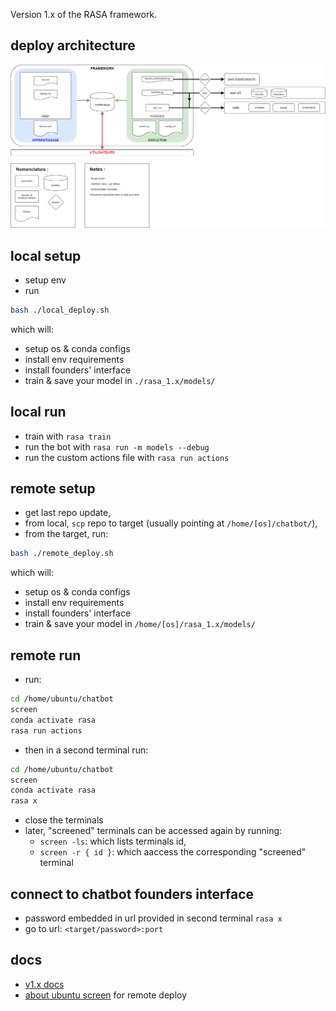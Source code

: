 Version 1.x of the RASA framework.

## deploy architecture
<img src="img_src/chatbot_archi.png" title="Chatbot architecture">

## local setup
* setup env
* run
```bash
bash ./local_deploy.sh
```
which will:
* setup os & conda configs
* install env requirements
* install founders' interface
* train & save your model in `./rasa_1.x/models/`

## local run
* train with `rasa train`
* run the bot with `rasa run -m models --debug`
* run the custom actions file with `rasa run actions`

## remote setup
* get last repo update, 
* from local, `scp` repo to target (usually pointing at `/home/[os]/chatbot/`),
* from the target, run:
```bash
bash ./remote_deploy.sh
```
which will:
* setup os & conda configs
* install env requirements
* install founders' interface
* train & save your model in `/home/[os]/rasa_1.x/models/`

## remote run
* run:
```bash
cd /home/ubuntu/chatbot
screen
conda activate rasa
rasa run actions
```
* then in a second terminal run:
```bash
cd /home/ubuntu/chatbot
screen
conda activate rasa
rasa x
```
* close the terminals
* later, "screened" terminals can be accessed again by running:
  * `screen -ls`: which lists terminals id,
  * `screen -r { id }`: which aaccess the corresponding "screened" terminal

## connect to chatbot founders interface
* password embedded in url provided in second terminal `rasa x`
* go to url: `<target/password>:port`

## docs
* [v1.x docs](https://legacy-docs-v1.rasa.com/)
* [about ubuntu screen](https://doc.ubuntu-fr.org/screen) for remote deploy